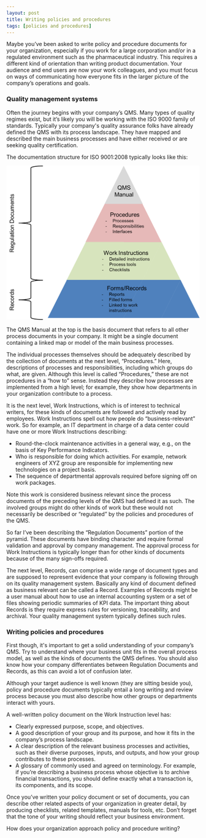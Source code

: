 ```yaml
---
layout: post
title: Writing policies and procedures
tags: [policies and procedures]
---
```


Maybe you’ve been asked to write policy and procedure documents for your organization, especially if you work for a large corporation and/or in a regulated environment such as the pharmaceutical industry. This requires a different kind of orientation than writing product documentation. Your audience and end users are now your work colleagues, and you must focus on ways of communicating how everyone fits in the larger picture of the company’s operations and goals.

### Quality management systems

Often the journey begins with your company’s QMS. Many types of quality regimes exist, but it’s likely you will be working with the ISO 9000 family of standards. Typically your company's quality assurance folks have already defined the QMS with its process landscape. They have mapped and described the main business processes and have either received or are seeking quality certification.

The documentation structure for ISO 9001:2008 typically looks like this:

![QMS](../img/qms.png)

The QMS Manual at the top is the basis document that refers to all other process documents in your company. It might be a single document containing a linked map or model of the main business processes.

The individual processes themselves should be adequately described by the collection of documents at the next level, “Procedures.” Here, descriptions of processes and responsibilities, including which groups do what, are given. Although this level is called “Procedures,” these are not procedures in a “how to” sense. Instead they describe how processes are implemented from a high level; for example, they show how departments in your organization contribute to a process.

It is the next level, Work Instructions, which is of interest to technical writers, for these kinds of documents are followed and actively read by employees. Work Instructions spell out how people do “business-relevant” work. So for example, an IT department in charge of a data center could have one or more Work Instructions describing:

- Round-the-clock maintenance activities in a general way, e.g., on the basis of Key Performance Indicators.
- Who is responsible for doing which activities. For example, network engineers of XYZ group are responsible for implementing new technologies on a project basis.
- The sequence of departmental approvals required before signing off on work packages.

Note this work is considered business relevant since the process documents of the preceding levels of the QMS had defined it as such. The involved groups might do other kinds of work but these would not necessarily be described or “regulated” by the policies and procedures of the QMS.

So far I’ve been describing the “Regulation Documents” portion of the pyramid. These documents have binding character and require formal validation and approval by company management. The approval process for Work Instructions is typically longer than for other kinds of documents because of the many sign-offs required.

The next level, Records, can comprise a wide range of document types and are supposed to represent evidence that your company is following through on its quality management system. Basically any kind of document defined as business relevant can be called a Record. Examples of Records might be a user manual about how to use an internal accounting system or a set of files showing periodic summaries of KPI data. The important thing about Records is they require express rules for versioning, traceability, and archival. Your quality management system typically defines such rules.

### Writing policies and procedures

First though, it's important to get a solid understanding of your company’s QMS. Try to understand where your business unit fits in the overall process model, as well as the kinds of documents the QMS defines. You should also know how your company differentiates between Regulation Documents and Records, as this can avoid a lot of confusion later.

Although your target audience is well known (they are sitting beside you), policy and procedure documents typically entail a long writing and review process because you must also describe how other groups or departments interact with yours.

A well-written policy document on the Work Instruction level has:

- Clearly expressed purpose, scope, and objectives.
- A good description of your group and its purpose, and how it fits in the company’s process landscape.
- A clear description of the relevant business processes and activities, such as their diverse purposes, inputs, and outputs, and how your group contributes to these processes.
- A glossary of commonly used and agreed on terminology. For example, if you’re describing a business process whose objective is to archive financial transactions, you should define exactly what a transaction is, its components, and its scope.

Once you’ve written your policy document or set of documents, you can describe other related aspects of your organization in greater detail, by producing checklists, related templates, manuals for tools, etc. Don’t forget that the tone of your writing should reflect your business environment.

How does your organization approach policy and procedure writing?

